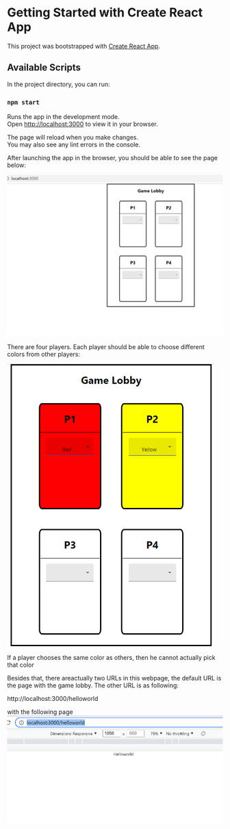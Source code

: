 # Getting Started with Create React App

This project was bootstrapped with [Create React App](https://github.com/facebook/create-react-app).

## Available Scripts

In the project directory, you can run:

### `npm start`

Runs the app in the development mode.\
Open [http://localhost:3000](http://localhost:3000) to view it in your browser.

The page will reload when you make changes.\
You may also see any lint errors in the console.

After launching the app in the browser, you should be able to see the page below:

![image-20220503112840993](README.assets/image-20220503112840993.png)

There are four players. Each player should be able to choose different colors from other players:

![image-20220503112939332](README.assets/image-20220503112939332.png)

If a player chooses the same color as others, then he cannot actually pick that color



Besides that, there areactually two URLs in this webpage, the default URL is the page with the game lobby. The other URL is as following:

http://localhost:3000/helloworld

with the following page![image-20220503115129457](README.assets/image-20220503115129457.png)
